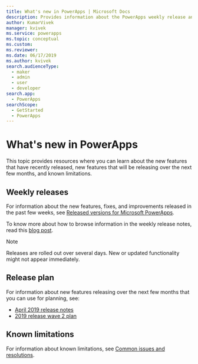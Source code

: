 ```yaml
---
title: What's new in PowerApps | Microsoft Docs
description: Provides information about the PowerApps weekly release and release notes
author: KumarVivek
manager: kvivek
ms.service: powerapps
ms.topic: conceptual
ms.custom: 
ms.reviewer: 
ms.date: 06/17/2019
ms.author: kvivek
search.audienceType: 
  - maker
  - admin
  - user
  - developer
search.app: 
  - PowerApps
searchScope:
  - GetStarted
  - PowerApps
---
```


# What's new in PowerApps

This topic provides resources where you can learn about the new features that have recently released, new features that will be releasing over the next few months, and known limitations.

## Weekly releases

For information about the new features, fixes, and improvements released in the past few weeks, see [Released versions for Microsoft PowerApps](https://docs.microsoft.com/business-applications-release-notes/powerplatform/released-versions/powerapps).

To know more about how to browse information in the weekly release notes, read this [blog post](https://powerapps.microsoft.com/en-us/blog/stay-tuned-with-the-latest-features-and-fixes-through-powerapps-weekly-release-notes/).

> [!NOTE]
> Releases are rolled out over several days. New or updated functionality might not appear immediately.

## Release plan

For information about new features releasing over the next few months that you can use for planning, see:
- [April 2019 release notes](https://docs.microsoft.com/business-applications-release-notes/April19/microsoft-powerapps/planned-features)
- [2019 release wave 2 plan](https://docs.microsoft.com/power-platform-release-plan/2019wave2/microsoft-powerapps/planned-features)

## Known limitations

For information about known limitations, see [Common issues and resolutions](common-issues-and-resolutions.md).
